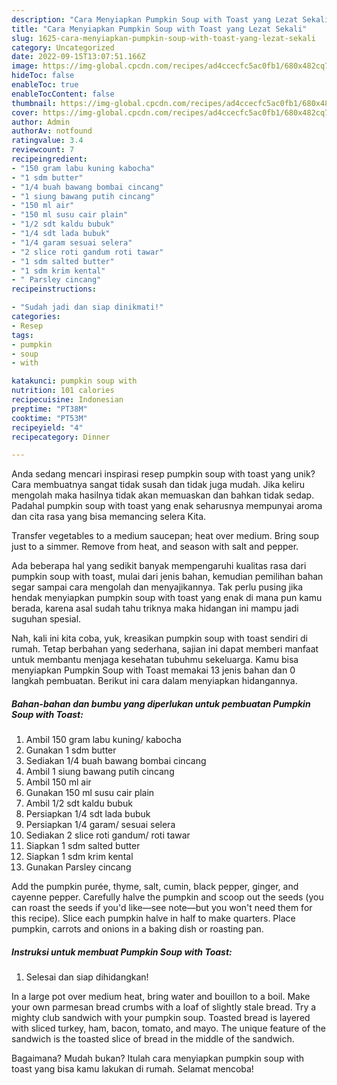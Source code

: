 ```yaml
---
description: "Cara Menyiapkan Pumpkin Soup with Toast yang Lezat Sekali"
title: "Cara Menyiapkan Pumpkin Soup with Toast yang Lezat Sekali"
slug: 1625-cara-menyiapkan-pumpkin-soup-with-toast-yang-lezat-sekali
category: Uncategorized
date: 2022-09-15T13:07:51.166Z
image: https://img-global.cpcdn.com/recipes/ad4ccecfc5ac0fb1/680x482cq70/pumpkin-soup-with-toast-foto-resep-utama.jpg
hideToc: false
enableToc: true
enableTocContent: false
thumbnail: https://img-global.cpcdn.com/recipes/ad4ccecfc5ac0fb1/680x482cq70/pumpkin-soup-with-toast-foto-resep-utama.jpg
cover: https://img-global.cpcdn.com/recipes/ad4ccecfc5ac0fb1/680x482cq70/pumpkin-soup-with-toast-foto-resep-utama.jpg
author: Admin
authorAv: notfound
ratingvalue: 3.4
reviewcount: 7
recipeingredient:
- "150 gram labu kuning kabocha"
- "1 sdm butter"
- "1/4 buah bawang bombai cincang"
- "1 siung bawang putih cincang"
- "150 ml air"
- "150 ml susu cair plain"
- "1/2 sdt kaldu bubuk"
- "1/4 sdt lada bubuk"
- "1/4 garam sesuai selera"
- "2 slice roti gandum roti tawar"
- "1 sdm salted butter"
- "1 sdm krim kental"
- " Parsley cincang"
recipeinstructions:

- "Sudah jadi dan siap dinikmati!"
categories:
- Resep
tags:
- pumpkin
- soup
- with

katakunci: pumpkin soup with 
nutrition: 101 calories
recipecuisine: Indonesian
preptime: "PT38M"
cooktime: "PT53M"
recipeyield: "4"
recipecategory: Dinner

---
```





Anda sedang mencari inspirasi resep pumpkin soup with toast yang unik? Cara membuatnya sangat tidak susah dan tidak juga mudah. Jika keliru mengolah maka hasilnya tidak akan memuaskan dan bahkan tidak sedap. Padahal pumpkin soup with toast yang enak seharusnya mempunyai aroma dan cita rasa yang bisa memancing selera Kita.





Transfer vegetables to a medium saucepan; heat over medium. Bring soup just to a simmer. Remove from heat, and season with salt and pepper.

Ada beberapa hal yang sedikit banyak mempengaruhi kualitas rasa dari pumpkin soup with toast, mulai dari jenis bahan, kemudian pemilihan bahan segar sampai cara mengolah dan menyajikannya. Tak perlu pusing jika hendak menyiapkan pumpkin soup with toast yang enak di mana pun kamu berada, karena asal sudah tahu triknya maka hidangan ini mampu jadi suguhan spesial.






Nah, kali ini kita coba, yuk, kreasikan pumpkin soup with toast sendiri di rumah. Tetap berbahan yang sederhana, sajian ini dapat memberi manfaat untuk membantu menjaga kesehatan tubuhmu sekeluarga. Kamu bisa menyiapkan Pumpkin Soup with Toast memakai 13 jenis bahan dan 0 langkah pembuatan. Berikut ini cara dalam menyiapkan hidangannya.

<!--inarticleads1-->

##### Bahan-bahan dan bumbu yang diperlukan untuk pembuatan Pumpkin Soup with Toast:

1. Ambil 150 gram labu kuning/ kabocha
1. Gunakan 1 sdm butter
1. Sediakan 1/4 buah bawang bombai cincang
1. Ambil 1 siung bawang putih cincang
1. Ambil 150 ml air
1. Gunakan 150 ml susu cair plain
1. Ambil 1/2 sdt kaldu bubuk
1. Persiapkan 1/4 sdt lada bubuk
1. Persiapkan 1/4 garam/ sesuai selera
1. Sediakan 2 slice roti gandum/ roti tawar
1. Siapkan 1 sdm salted butter
1. Siapkan 1 sdm krim kental
1. Gunakan  Parsley cincang


Add the pumpkin purée, thyme, salt, cumin, black pepper, ginger, and cayenne pepper. Carefully halve the pumpkin and scoop out the seeds (you can roast the seeds if you&#39;d like—see note—but you won&#39;t need them for this recipe). Slice each pumpkin halve in half to make quarters. Place pumpkin, carrots and onions in a baking dish or roasting pan. 

<!--inarticleads2-->

##### Instruksi untuk membuat Pumpkin Soup with Toast:


1. Selesai dan siap dihidangkan!

In a large pot over medium heat, bring water and bouillon to a boil. Make your own parmesan bread crumbs with a loaf of slightly stale bread. Try a mighty club sandwich with your pumpkin soup. Toasted bread is layered with sliced turkey, ham, bacon, tomato, and mayo. The unique feature of the sandwich is the toasted slice of bread in the middle of the sandwich. 

Bagaimana? Mudah bukan? Itulah cara menyiapkan pumpkin soup with toast yang bisa kamu lakukan di rumah. Selamat mencoba!
